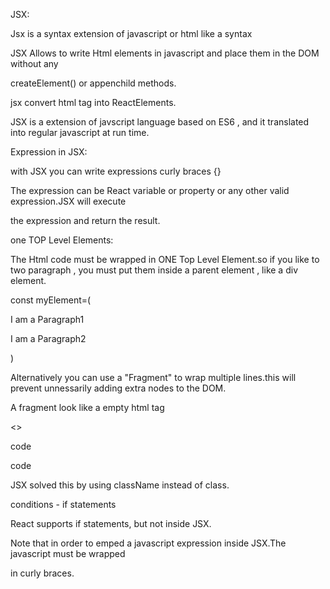 JSX:

Jsx is a syntax extension of javascript or html like a syntax 

JSX Allows to write Html elements in javascript and place them in the DOM without any 

createElement() or appenchild methods.

jsx convert html tag into ReactElements.

JSX is a extension of javscript language based on ES6 , and it translated into regular javascript at run time.

Expression in JSX:

with JSX you can write expressions curly braces {} 

The expression can be React variable or property or any other valid expression.JSX will execute

the expression and return the result.

one TOP Level Elements:

The Html code must be wrapped in ONE Top Level Element.so if you like to two paragraph , you must put them inside a parent element , like a div element.

const myElement=(
    <div>
    <p>I am a Paragraph1</p>
    <p>I am a Paragraph2</p>
    </div>
)

Alternatively you can use a "Fragment" to wrap multiple lines.this will prevent unnessarily adding extra nodes to the DOM.

A fragment look like a empty html tag 

<>
<p>code</p>
<p>code</p>
</>

JSX solved this by using className instead of class.

conditions - if statements

React supports if statements, but not inside JSX.

Note that in order to emped a javascript expression inside JSX.The javascript must be wrapped

in curly braces.

